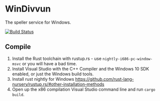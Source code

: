 # WinDivvun

The speller service for Windows.

[![Build Status](https://github.com/divvun/windivvun-service/workflows/windivvun/badge.svg)](https://github.com/divvun/windivvun-service/actions)

## Compile

1. Install the Rust toolchain with rustup.rs - use `nightly-i686-pc-window-msvc` or you will have a bad time.
1. Install Visual Studio with the C++ Compiler and the Windows 10 SDK enabled, or just the Windows build tools.
1. Install rust nightly for Windows https://github.com/rust-lang-nursery/rustup.rs/#other-installation-methods
1. Open up the x86 compilation Visual Studio command line and run `cargo build`.

